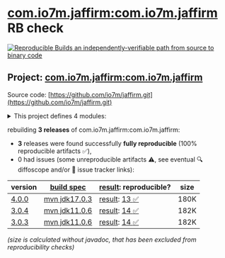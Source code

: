 [com.io7m.jaffirm:com.io7m.jaffirm](https://central.sonatype.com/artifact/com.io7m.jaffirm/com.io7m.jaffirm/versions) RB check
=======

[![Reproducible Builds](https://reproducible-builds.org/images/logos/rb.svg) an independently-verifiable path from source to binary code](https://reproducible-builds.org/)

## Project: [com.io7m.jaffirm:com.io7m.jaffirm](https://central.sonatype.com/artifact/com.io7m.jaffirm/com.io7m.jaffirm/versions)

Source code: [https://github.com/io7m/jaffirm.git](https://github.com/io7m/jaffirm.git)

<details><summary>This project defines 4 modules:</summary>

* [com.io7m.jaffirm:com.io7m.jaffirm](https://central.sonatype.com/artifact/com.io7m.jaffirm/com.io7m.jaffirm/4.0.0)
* [com.io7m.jaffirm:com.io7m.jaffirm.core](https://central.sonatype.com/artifact/com.io7m.jaffirm/com.io7m.jaffirm.core/4.0.0)
* [com.io7m.jaffirm:com.io7m.jaffirm.documentation](https://central.sonatype.com/artifact/com.io7m.jaffirm/com.io7m.jaffirm.documentation/4.0.0)
* [com.io7m.jaffirm:com.io7m.jaffirm.tests](https://central.sonatype.com/artifact/com.io7m.jaffirm/com.io7m.jaffirm.tests/4.0.0)
</details>

rebuilding **3 releases** of com.io7m.jaffirm:com.io7m.jaffirm:
- **3** releases were found successfully **fully reproducible** (100% reproducible artifacts :white_check_mark:),
- 0 had issues (some unreproducible artifacts :warning:, see eventual :mag: diffoscope and/or :memo: issue tracker links):

| version | [build spec](/BUILDSPEC.md) | [result](https://reproducible-builds.org/docs/jvm/): reproducible? | size |
| -- | --------- | ------ | -- |
| [4.0.0](https://central.sonatype.com/artifact/com.io7m.jaffirm/com.io7m.jaffirm/4.0.0/pom) | [mvn jdk17.0.3](com.io7m.jaffirm-4.0.0.buildspec) | [result](com.io7m.jaffirm-4.0.0.buildinfo): [13 :white_check_mark: ](com.io7m.jaffirm-4.0.0.buildcompare) | 180K |
| [3.0.4](https://central.sonatype.com/artifact/com.io7m.jaffirm/com.io7m.jaffirm/3.0.4/pom) | [mvn jdk11.0.6](com.io7m.jaffirm-3.0.4.buildspec) | [result](com.io7m.jaffirm-3.0.4.buildinfo): [14 :white_check_mark: ](com.io7m.jaffirm-3.0.4.buildcompare) | 182K |
| [3.0.3](https://central.sonatype.com/artifact/com.io7m.jaffirm/com.io7m.jaffirm/3.0.3/pom) | [mvn jdk11.0.6](com.io7m.jaffirm-3.0.3.buildspec) | [result](com.io7m.jaffirm-3.0.3.buildinfo): [14 :white_check_mark: ](com.io7m.jaffirm-3.0.3.buildcompare) | 182K |

<i>(size is calculated without javadoc, that has been excluded from reproducibility checks)</i>
